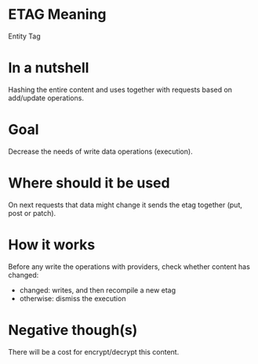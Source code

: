 # ETAG Meaning
Entity Tag

# In a nutshell
Hashing the entire content and uses together with requests based on add/update operations.

# Goal
Decrease the needs of write data operations (execution).

# Where should it be used
On next requests that data might change it sends the etag together (put, post or patch).

# How it works
Before any write the operations with providers, check whether content has changed:

- changed: writes, and then recompile a new etag
- otherwise: dismiss the execution

# Negative though(s)
There will be a cost for encrypt/decrypt this content.